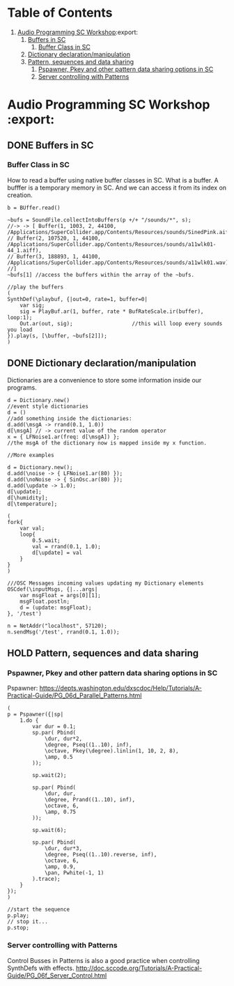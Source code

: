 
# Table of Contents

1.  [Audio Programming SC Workshop](#org393a866):export:
    1.  [Buffers in SC](#orgc8b063d)
        1.  [Buffer Class in SC](#org79e5851)
    2.  [Dictionary declaration/manipulation](#orgcc26091)
    3.  [Pattern, sequences and data sharing](#org1c4810c)
        1.  [Pspawner, Pkey and other pattern data sharing options in SC](#orga1c46f2)
        2.  [Server controlling with Patterns](#org56891b6)


<a id="org393a866"></a>

# Audio Programming SC Workshop     :export:


<a id="orgc8b063d"></a>

## DONE Buffers in SC


<a id="org79e5851"></a>

### Buffer Class in SC

How to read a buffer using native buffer classes in SC. What is a buffer.
A bufffer is a temporary memory in SC. And we can access it from its index on creation.

    b = BUffer.read()
    
    ~bufs = SoundFile.collectIntoBuffers(p +/+ "/sounds/*", s);
    //-> -> [ Buffer(1, 1003, 2, 44100, /Applications/SuperCollider.app/Contents/Resources/sounds/SinedPink.aiff),
    // Buffer(2, 107520, 1, 44100, /Applications/SuperCollider.app/Contents/Resources/sounds/a11wlk01-44_1.aiff),
    // Buffer(3, 188893, 1, 44100, /Applications/SuperCollider.app/Contents/Resources/sounds/a11wlk01.wav)
    //]
    ~bufs[1] //access the buffers within the array of the ~bufs.
    
    //play the buffers
    (
    SynthDef(\playbuf, {|out=0, rate=1, buffer=0|
    	var sig;
    	sig = PlayBuf.ar(1, buffer, rate * BufRateScale.ir(buffer), loop:1);
    	Out.ar(out, sig);                   //this will loop every sounds you load
    }).play(s, [\buffer, ~bufs[2]]);
    )


<a id="orgcc26091"></a>

## DONE Dictionary declaration/manipulation

Dictionaries are a convenience to store some information inside our programs.

    d = Dictionary.new()
    //event style dictionaries
    d = ()
    //add something inside the dictionaries:
    d.add(\msgA -> rrand(0.1, 1.0))
    d[\msgA] // -> current value of the random operator
    x = { LFNoise1.ar(freq: d[\msgA]) };
    //the msgA of the dictionary now is mapped inside my x function.
    
    //More examples
    
    d = Dictionary.new();
    d.add(\noise -> { LFNoise1.ar(80) });
    d.add(\noNoise -> { SinOsc.ar(80) });
    d.add(\update -> 1.0);
    d[\update];
    d[\humidity];
    d[\temperature];
    
    (
    fork{
    	var val;
    	loop{
    		0.5.wait;
    		val = rrand(0.1, 1.0);
    		d[\update] = val
    	}
    }
    )
    
    ///OSC Messages incoming values updating my Dictionary elements
    OSCdef(\inputMsgs, {|...args|
    	var msgFloat = args[0][1];
    	msgFloat.postln;
    	d = (update: msgFloat);
    }, '/test')
    
    n = NetAddr("localhost", 57120);
    n.sendMsg('/test', rrand(0.1, 1.0));


<a id="org1c4810c"></a>

## HOLD Pattern, sequences and data sharing


<a id="orga1c46f2"></a>

### Pspawner, Pkey and other pattern data sharing options in SC

Pspawner:
<https://depts.washington.edu/dxscdoc/Help/Tutorials/A-Practical-Guide/PG_06d_Parallel_Patterns.html>

    (
    p = Pspawner({|sp|
    	1.do {
    		var dur = 0.1;
    		sp.par( Pbind(
    			\dur, dur*2,
    			\degree, Pseq((1..10), inf),
    			\octave, Pkey(\degree).linlin(1, 10, 2, 8),
    			\amp, 0.5
    		));
    
    		sp.wait(2);
    
    		sp.par( Pbind(
    			\dur, dur,
    			\degree, Prand((1..10), inf),
    			\octave, 6,
    			\amp, 0.75
    		));
    
    		sp.wait(6);
    
    		sp.par( Pbind(
    			\dur, dur*3,
    			\degree, Pseq((1..10).reverse, inf),
    			\octave, 6,
    			\amp, 0.9,
    			\pan, Pwhite(-1, 1)
    		).trace);
    	}
    });
    )
    
    //start the sequence
    p.play;
    // stop it...
    p.stop;


<a id="org56891b6"></a>

### Server controlling with Patterns

Control Busses in Patterns is also a good practice when controlling SynthDefs with effects.
<http://doc.sccode.org/Tutorials/A-Practical-Guide/PG_06f_Server_Control.html>

